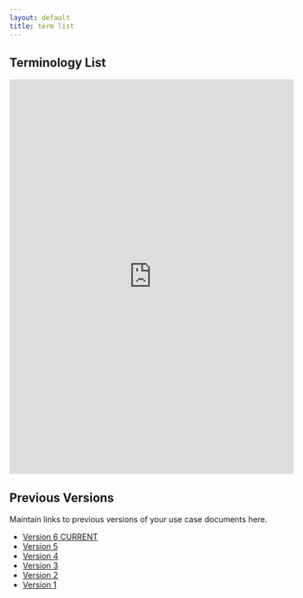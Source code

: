 ```yaml
---
layout: default
title: term list
---
```


## Terminology List

<iframe src="https://docs.google.com/spreadsheets/d/e/2PACX-1vQEcLgA4Ww0Krv949b-kvcNTJ6EKiQviKIFarIyvZtPomoRZIcND5ViGCJDiQupAQ/pubhtml?gid=1690606098&amp;single=true&amp;widget=true&amp;headers=false" style="width: 100%;height: 700px;border: none;"></iframe>

## Previous Versions
<p class="message-highlight">Maintain links to previous versions of your use case documents here.</p>

- [Version 6 CURRENT](https://docs.google.com/spreadsheets/d/e/2PACX-1vQEcLgA4Ww0Krv949b-kvcNTJ6EKiQviKIFarIyvZtPomoRZIcND5ViGCJDiQupAQ/pubhtml?gid=1690606098&amp;single=true&amp;widget=true&amp;headers=false)
- [Version 5](https://docs.google.com/spreadsheets/d/e/2PACX-1vS_2-XugZDZh80E2bap-ohqSW2xk7MXSZ2zVlUvuEpe8c9AIKWyD0f90iau8f-dbw/pubhtml?gid=1348884625&amp;single=true&amp;widget=true&amp;headers=false)
- [Version 4](https://docs.google.com/spreadsheets/d/e/2PACX-1vS_2-XugZDZh80E2bap-ohqSW2xk7MXSZ2zVlUvuEpe8c9AIKWyD0f90iau8f-dbw/pubhtml?gid=1348884625&amp;single=true&amp;widget=true&amp;headers=false)
- [Version 3](https://docs.google.com/spreadsheets/d/e/2PACX-1vS_2-XugZDZh80E2bap-ohqSW2xk7MXSZ2zVlUvuEpe8c9AIKWyD0f90iau8f-dbw/pubhtml?gid=1435902067&amp;single=true&amp;widget=true&amp;headers=false)
- [Version 2](https://docs.google.com/spreadsheets/d/e/2PACX-1vS_2-XugZDZh80E2bap-ohqSW2xk7MXSZ2zVlUvuEpe8c9AIKWyD0f90iau8f-dbw/pubhtml?gid=1930626702&amp;single=true&amp;widget=true&amp;headers=false)
- [Version 1](https://docs.google.com/spreadsheets/d/e/2PACX-1vS_2-XugZDZh80E2bap-ohqSW2xk7MXSZ2zVlUvuEpe8c9AIKWyD0f90iau8f-dbw/pubhtml?gid=1835786455&single=true)

